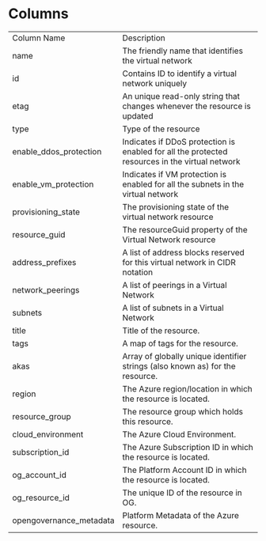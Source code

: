 # Columns  

<table>
	<tr><td>Column Name</td><td>Description</td></tr>
	<tr><td>name</td><td>The friendly name that identifies the virtual network</td></tr>
	<tr><td>id</td><td>Contains ID to identify a virtual network uniquely</td></tr>
	<tr><td>etag</td><td>An unique read-only string that changes whenever the resource is updated</td></tr>
	<tr><td>type</td><td>Type of the resource</td></tr>
	<tr><td>enable_ddos_protection</td><td>Indicates if DDoS protection is enabled for all the protected resources in the virtual network</td></tr>
	<tr><td>enable_vm_protection</td><td>Indicates if VM protection is enabled for all the subnets in the virtual network</td></tr>
	<tr><td>provisioning_state</td><td>The provisioning state of the virtual network resource</td></tr>
	<tr><td>resource_guid</td><td>The resourceGuid property of the Virtual Network resource</td></tr>
	<tr><td>address_prefixes</td><td>A list of address blocks reserved for this virtual network in CIDR notation</td></tr>
	<tr><td>network_peerings</td><td>A list of peerings in a Virtual Network</td></tr>
	<tr><td>subnets</td><td>A list of subnets in a Virtual Network</td></tr>
	<tr><td>title</td><td>Title of the resource.</td></tr>
	<tr><td>tags</td><td>A map of tags for the resource.</td></tr>
	<tr><td>akas</td><td>Array of globally unique identifier strings (also known as) for the resource.</td></tr>
	<tr><td>region</td><td>The Azure region/location in which the resource is located.</td></tr>
	<tr><td>resource_group</td><td>The resource group which holds this resource.</td></tr>
	<tr><td>cloud_environment</td><td>The Azure Cloud Environment.</td></tr>
	<tr><td>subscription_id</td><td>The Azure Subscription ID in which the resource is located.</td></tr>
	<tr><td>og_account_id</td><td>The Platform Account ID in which the resource is located.</td></tr>
	<tr><td>og_resource_id</td><td>The unique ID of the resource in OG.</td></tr>
	<tr><td>opengovernance_metadata</td><td>Platform Metadata of the Azure resource.</td></tr>
</table>